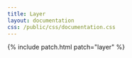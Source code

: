 ```yaml
---
title: Layer
layout: documentation
css: /public/css/documentation.css
---
```


{% include patch.html patch="layer" %}
